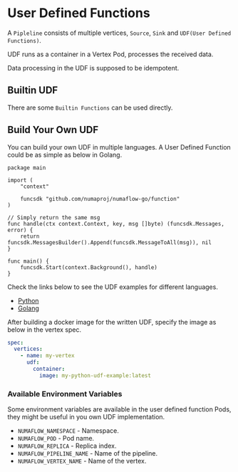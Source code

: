# User Defined Functions

A `Pipleline` consists of multiple vertices, `Source`, `Sink` and `UDF(User Defined Functions)`.

UDF runs as a container in a Vertex Pod, processes the received data.

Data processing in the UDF is supposed to be idempotent.

## Builtin UDF

There are some `Builtin Functions` can be used directly.

## Build Your Own UDF

You can build your own UDF in multiple languages. A User Defined Function could be as simple as below in Golang.

```golang
package main

import (
	"context"

	funcsdk "github.com/numaproj/numaflow-go/function"
)

// Simply return the same msg
func handle(ctx context.Context, key, msg []byte) (funcsdk.Messages, error) {
	return funcsdk.MessagesBuilder().Append(funcsdk.MessageToAll(msg)), nil
}

func main() {
	funcsdk.Start(context.Background(), handle)
}
```

Check the links below to see the UDF examples for different languages.

- [Python](https://github.com/numaproj/numaflow-python/tree/main/examples/function)
- [Golang](https://github.com/numaproj/numaflow-go/tree/main/examples/function)

After building a docker image for the written UDF, specify the image as below in the vertex spec.

```yaml
spec:
  vertices:
    - name: my-vertex
      udf:
        container:
          image: my-python-udf-example:latest
```

### Available Environment Variables

Some environment variables are available in the user defined function Pods, they might be useful in you own UDF implementation.

- `NUMAFLOW_NAMESPACE` - Namespace.
- `NUMAFLOW_POD` - Pod name.
- `NUMAFLOW_REPLICA` - Replica index.
- `NUMAFLOW_PIPELINE_NAME` - Name of the pipeline.
- `NUMAFLOW_VERTEX_NAME` - Name of the vertex.
